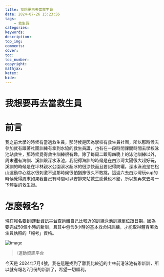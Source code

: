```yaml
---
title: 我想要再去當救生員
date: 2024-07-26 15:23:56
tags:
    - 救生員
categories:
keywords:
description:
top_img:
comments:
cover:
toc:
toc_number:
copyright:
mathjax:
katex:
hide:
---
```

# 我想要再去當救生員

# 前言

我之前大學的時候有當過救生員，那時候是因為學校有救生員社團，所以那時候去參加就有跟著社團訓練有拿到水協的救生員證，也有在一段時間課間時間去學校泳池站救生，那時候覺得救生訓練很有趣，除了每周二跟周四晚上的泳池訓練以外，周末還有海訓、溪訓跟深水泳池，我記得海訓的時候是在白沙灣太陽很大超好玩，溪訓的時候是在坪林親水公園溪水超冰的很涼快而且要記得防曬，深水泳池是在松山運動中心跳水很刺激不過那時候很怕猶豫很久不敢跳，這週六去白沙灣玩sup的時候覺得周末如果我自己有時間可以安排來站救生感覺也不錯，所以想再來去考一下體委的救生證。

# 怎麼報名?

現在報名要到[i運動資訊平台](https://isports.sa.gov.tw/apps/LGM/LGM09/LGM0967Q_01V1.aspx?MENU_PRG_CD=4&ITEM_PRG_CD=2)查詢離自己比較近的訓練泳池訓練單位跟日期，因為要完成50個小時的新訓，且其中包含8小時的基本救命術訓練，才能取得體育署救生員執照的「報考」資格。

![image](https://hackmd.io/_uploads/ryUZmlYIA.png)
>i運動資訊平台

今天是 2024年7月4號，我在這邊找到了離我比較近的士林前港泳池有辦新訓，所以就有報名7月份的新訓了，希望一切順利。